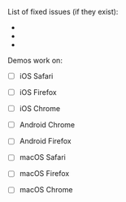 List of fixed issues (if they exist):

-
-
-

Demos work on:

- [ ] iOS Safari
- [ ] iOS Firefox
- [ ] iOS Chrome
- [ ] Android Chrome
- [ ] Android Firefox
- [ ] macOS Safari
- [ ] macOS Firefox
- [ ] macOS Chrome

